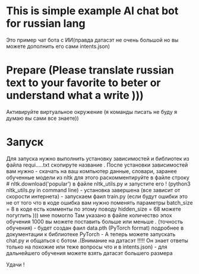 # This is  simple example AI chat bot for russian lang
Это пример чат бота с ИИ(правда датасэт не очень большой но вы можете дополнить его сами  intents.json)

# Prepare (Please translate russian text to your favorite to beter or understand what a write )))
Активируйте виртуальное окружение (я команды писать не буду я думаю вы сами все знаете))

# Запуск 
Для запуска нужно выполнить установку зависимостей и библиотек из файла requi.....txt скопируте название .
После установки зависимостей вам нужно 
    - скачать на ваш компьютер данные, словари, заранее обученные модели из nltk 
            для этого раскомментируйте в файле строку # nltk.download('popular') в файле nltk_utils.py и запустите его ! (python3 nltk_utils.py in command line)
    - установка завершена (все зависит от скорости интернета)
    - запускаем фаил train.py (если будут ошибки это не от того что в коде ошибка вам нужно поменять параметры batch_size = 8   в коде есть комменты по этому поводу 
    hidden_size = 68 можете погуглить ))) мне помогло 
    Там указано в файле количество эпох обучения 1000 вы можете поставить больше или меньше . (точность обучения)
    - будет создан фаил data.pth (PyTorch format) подробнее в документации к библиотеке PyTorch
    - А теперь можете запускать chat.py и общаться с ботом .(Внимание на датасэт !!!!! Он знает ответы только на похожие или теже вопросы что и в intents.json)
    - для дальнейшего обучения можете взять датасэт большего размера 


Удачи !

